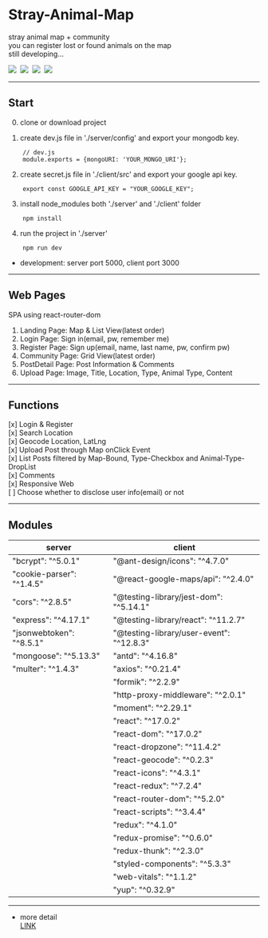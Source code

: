 # Stray-Animal-Map

stray animal map + community  
you can register lost or found animals on the map  
still developing...

<p>
<img src="https://img.shields.io/badge/React.js-61DAFB?style=flat-square&logo=react&logoColor=black">&nbsp;
<img src="https://img.shields.io/badge/Node.js-339933?style=flat-square&logo=Node.js&logoColor=white"/>&nbsp;
<img src="https://img.shields.io/badge/MongoDB-47A248?style=flat-square&logo=MongoDB&logoColor=white"/>&nbsp;
<img src="https://img.shields.io/badge/GoogleMapsAPI-4285f4?style=flat-square&logo=Google Maps&logoColor=white"/>&nbsp;
</p>

---

## Start

0. clone or download project

1. create dev.js file in './server/config' and export your mongodb key.

```JS
    // dev.js
    module.exports = {mongoURI: 'YOUR_MONGO_URI'};

```

2. create secret.js file in './client/src' and export your google api key.

```JS
    export const GOOGLE_API_KEY = "YOUR_GOOGLE_KEY";
```

3. install node_modules both './server' and './client' folder

```
    npm install
```

4. run the project in './server'

```
    npm run dev
```

- development: server port 5000, client port 3000

---

## Web Pages

SPA using react-router-dom

1. Landing Page: Map & List View(latest order)
2. Login Page: Sign in(email, pw, remember me)
3. Register Page: Sign up(email, name, last name, pw, confirm pw)
4. Community Page: Grid View(latest order)
5. PostDetail Page: Post Information & Comments
6. Upload Page: Image, Title, Location, Type, Animal Type, Content

---

## Functions

[x] Login & Register  
[x] Search Location  
[x] Geocode Location, LatLng  
[x] Upload Post through Map onClick Event  
[x] List Posts filtered by Map-Bound, Type-Checkbox and Animal-Type-DropList  
[x] Comments  
[x] Responsive Web  
[ ] Choose whether to disclose user info(email) or not

---

## Modules

| server                    | client                                   |
| ------------------------- | ---------------------------------------- |
| "bcrypt": "^5.0.1"        | "@ant-design/icons": "^4.7.0"            |
| "cookie-parser": "^1.4.5" | "@react-google-maps/api": "^2.4.0"       |
| "cors": "^2.8.5"          | "@testing-library/jest-dom": "^5.14.1"   |
| "express": "^4.17.1"      | "@testing-library/react": "^11.2.7"      |
| "jsonwebtoken": "^8.5.1"  | "@testing-library/user-event": "^12.8.3" |
| "mongoose": "^5.13.3"     | "antd": "^4.16.8"                        |
| "multer": "^1.4.3"        | "axios": "^0.21.4"                       |
|                           | "formik": "^2.2.9"                       |
|                           | "http-proxy-middleware": "^2.0.1"        |
|                           | "moment": "^2.29.1"                      |
|                           | "react": "^17.0.2"                       |
|                           | "react-dom": "^17.0.2"                   |
|                           | "react-dropzone": "^11.4.2"              |
|                           | "react-geocode": "^0.2.3"                |
|                           | "react-icons": "^4.3.1"                  |
|                           | "react-redux": "^7.2.4"                  |
|                           | "react-router-dom": "^5.2.0"             |
|                           | "react-scripts": "^3.4.4"                |
|                           | "redux": "^4.1.0"                        |
|                           | "redux-promise": "^0.6.0"                |
|                           | "redux-thunk": "^2.3.0"                  |
|                           | "styled-components": "^5.3.3"            |
|                           | "web-vitals": "^1.1.2"                   |
|                           | "yup": "^0.32.9"                         |

---

- more detail  
  <a href="https://first-daisy-ddd.notion.site/Stray-Animal-Map-209a68fa7d974e60bf814b9282bd2ca1">LINK</a>
